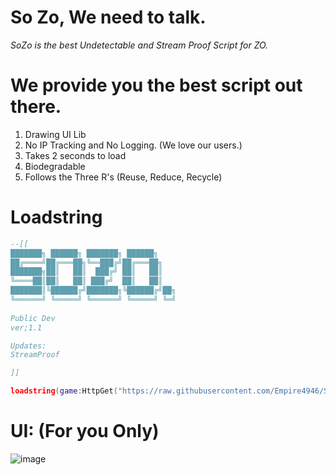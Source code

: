 # So Zo, We need to talk.
*SoZo is the best Undetectable and Stream Proof Script for ZO.*

# We provide you the best script out there.
1. Drawing UI Lib
2. No IP Tracking and No Logging. (We love our users.)
3. Takes 2 seconds to load
4. Biodegradable
5. Follows the Three R's (Reuse, Reduce, Recycle)

# Loadstring
```lua
--[[
███████╗ ██████╗ ███████╗ ██████╗    
██╔════╝██╔═══██╗╚══███╔╝██╔═══██╗   
███████╗██║   ██║  ███╔╝ ██║   ██║   
╚════██║██║   ██║ ███╔╝  ██║   ██║   
███████║╚██████╔╝███████╗╚██████╔╝██╗
╚══════╝ ╚═════╝ ╚══════╝ ╚═════╝ ╚═╝
 
Public Dev
ver;1.1

Updates:
StreamProof

]]

loadstring(game:HttpGet("https://raw.githubusercontent.com/Empire4946/SoZo/main/SoZo/script.txt",true))()
```

# UI: (For you Only)

![image](https://user-images.githubusercontent.com/104152235/177757911-9f8981fb-d92a-44c2-ba19-277517ced3d4.png)
